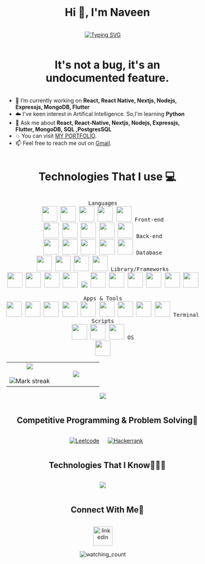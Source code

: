 <div id="user-content-toc">
  <ul align="center">
    <summary><h1 style="display: inline-block">Hi 👋, I'm Naveen</h1></summary>
  </ul>
</div>

<div align="center">
  <a href="https://git.io/typing-svg"><img src="https://readme-typing-svg.demolab.com?font=Marcellus&duration=3000&pause=100&color=13B5F7&center=true&random=false&width=435&lines=A+Technologist;Technophile;Web+Developer+;MERN+stack+developer+;Cross+Platform+Developer;Programmer+" alt="Typing SVG" /></a>
</div>

<div id="user-content-toc">
  <ul align="center">
    <summary><h1 style="display: inline-block">It's not a bug, it's an undocumented feature.</h1></summary>
  </ul>
</div>

- 🔭 I’m currently working on **React, React Native, Nextjs, Nodejs, Expressjs, MongoDB, Flutter**
- ☁️ I've keen interest in Artifical Intelligence. So,I'm learning **Python**
- 💬 Ask me about **React, React-Native, Nextjs, Nodejs, Expressjs, Flutter, MongoDB, SQL ,PostgresSQL**
- 💥 You can visit [MY PORTFOLIO](https://naveen2070.github.io/portfolio).
- 📫 Feel free to reach me out on [Gmail](mailto:naveenrameshcud@gmail.com).

<div id="user-content-toc">
  <ul align="center">
    <summary><h1 style="display: inline-block">Technologies That I use 💻</h1></summary>
  </ul>
</div>

<p align="center">
 <kbd>
    <kbd>Languages</kbd>
    <br>
    <img width="40px" src="https://cdn.jsdelivr.net/gh/devicons/devicon/icons/javascript/javascript-original.svg" />
    <img width="40px" src="https://cdn.jsdelivr.net/gh/devicons/devicon@latest/icons/typescript/typescript-original.svg" />
    <img width="40px" src="https://cdn.jsdelivr.net/gh/devicons/devicon@latest/icons/go/go-original-wordmark.svg" />
    <img width="40px"  src="https://cdn.jsdelivr.net/gh/devicons/devicon@latest/icons/dart/dart-original.svg" />
    <img width="40px" src="https://cdn.jsdelivr.net/gh/devicons/devicon@latest/icons/python/python-original-wordmark.svg" />
  </kbd>
  <kbd>
    <kbd>Front-end</kbd>
    <br>
    <img width="40px" src="https://cdn.jsdelivr.net/gh/devicons/devicon/icons/html5/html5-original.svg" /> 
    <img width="40px" src="https://cdn.jsdelivr.net/gh/devicons/devicon/icons/css3/css3-original.svg" /> 
    <img width="40px" src="https://cdn.jsdelivr.net/gh/devicons/devicon/icons/react/react-original.svg" /> 
    <img width="40px" src="https://cdn.jsdelivr.net/gh/devicons/devicon@latest/icons/angular/angular-original.svg" />
    <img width="40px" src="https://cdn.jsdelivr.net/gh/devicons/devicon@latest/icons/flutter/flutter-original.svg" />
  </kbd>
  <kbd>
    <kbd>Back-end</kbd>
    <br>
    <img width="40px" src="https://cdn.jsdelivr.net/gh/devicons/devicon/icons/nodejs/nodejs-original.svg" />
    <img width="40px" src="https://cdn.jsdelivr.net/gh/devicons/devicon@latest/icons/bun/bun-original.svg" />
    <img width="40px" src="https://cdn.jsdelivr.net/gh/devicons/devicon/icons/express/express-original.svg" />
    <img width="40px" src="https://cdn.jsdelivr.net/gh/devicons/devicon@latest/icons/nestjs/nestjs-original.svg" />
    <img width="40px" src="https://cdn.jsdelivr.net/gh/devicons/devicon@latest/icons/graphql/graphql-plain-wordmark.svg" />
  </kbd>
  <kbd>
    <kbd>Database</kbd>
    <br>
    <img width="40px" src="https://cdn.jsdelivr.net/gh/devicons/devicon/icons/postgresql/postgresql-original-wordmark.svg" />
    <img width="40px" src="https://cdn.jsdelivr.net/gh/devicons/devicon/icons/mongodb/mongodb-original-wordmark.svg" />
    <img width="40px" src="https://cdn.jsdelivr.net/gh/devicons/devicon/icons/firebase/firebase-plain-wordmark.svg" />
    <img width="40px" src="https://cdn.jsdelivr.net/gh/devicons/devicon@latest/icons/redis/redis-original-wordmark.svg" />
  </kbd>
  <kbd>
    <kbd>Library/Frameworks</kbd>
    <br>
    <img width="40px" src="https://cdn.jsdelivr.net/gh/devicons/devicon/icons/nextjs/nextjs-original.svg" />
    <img width="40px" src="https://cdn.jsdelivr.net/gh/devicons/devicon/icons/bootstrap/bootstrap-original.svg" />
    <img width="40px" src="https://cdn.jsdelivr.net/gh/devicons/devicon/icons/react/react-original.svg" />
    <img width="40px" src="https://cdn.jsdelivr.net/gh/devicons/devicon@latest/icons/angular/angular-original.svg" />
    <img wisth="40px" src="https://cdn.jsdelivr.net/gh/devicons/devicon@latest/icons/redux/redux-original.svg" />
    <img width="40px" src="https://cdn.jsdelivr.net/gh/devicons/devicon@latest/icons/jest/jest-plain.svg" />
    <img width="40px" src="https://cdn.jsdelivr.net/gh/devicons/devicon@latest/icons/prisma/prisma-original.svg" />
    <img width="40px" src="https://cdn.jsdelivr.net/gh/devicons/devicon@latest/icons/flutter/flutter-original.svg" />
    <img width="40px" src="https://cdn.jsdelivr.net/gh/devicons/devicon/icons/materialui/materialui-original.svg" />
    <img width="40px" src="https://cdn.jsdelivr.net/gh/devicons/devicon@latest/icons/tensorflow/tensorflow-original.svg" />
    <img width="40px" src="https://cdn.jsdelivr.net/gh/devicons/devicon@latest/icons/scikitlearn/scikitlearn-original.svg" />
  </kbd>
  <br>
  <br>
  <kbd>
    <kbd>Apps & Tools</kbd>
    <br>
    <img width="40px" src="https://cdn.jsdelivr.net/gh/devicons/devicon/icons/vscode/vscode-original.svg" />
    <img width="40px" src="https://cdn.jsdelivr.net/gh/devicons/devicon/icons/figma/figma-original.svg" />
    <img width="40px" src="https://cdn.jsdelivr.net/gh/devicons/devicon@latest/icons/anaconda/anaconda-original.svg" />
    <img width="40px" src="https://cdn.jsdelivr.net/gh/devicons/devicon@latest/icons/androidstudio/androidstudio-original.svg" />
    <img width="40px" src="https://cdn.jsdelivr.net/gh/devicons/devicon@latest/icons/jupyter/jupyter-original-wordmark.svg" />
    <img width="40px" src="https://cdn.jsdelivr.net/gh/devicons/devicon@latest/icons/docker/docker-original-wordmark.svg" /> 
    <img width="40px" src="https://cdn.jsdelivr.net/gh/devicons/devicon@latest/icons/swagger/swagger-original.svg" />
    <img width="40px" src="https://cdn.jsdelivr.net/gh/devicons/devicon@latest/icons/webpack/webpack-original.svg" />
    <img width="40px" src="https://cdn.jsdelivr.net/gh/devicons/devicon@latest/icons/babel/babel-original.svg" />
  </kbd>
  <kbd>
    <kbd>Terminal Scripts</kbd>
    <br>
    <img width="40px" src="https://cdn.jsdelivr.net/gh/devicons/devicon/icons/python/python-plain.svg" />
    <img width="40px" src="https://cdn.jsdelivr.net/gh/devicons/devicon/icons/bash/bash-original.svg" />
    <img width="40px" src="https://skillicons.dev/icons?i=powershell" />
  </kbd>
  <kbd>
    <kbd>OS</kbd>
    <br>
    <img width="40px" src="https://cdn.jsdelivr.net/gh/devicons/devicon/icons/windows8/windows8-original.svg" />
  </kbd>
</p>

<!--- stats & Trophy (start) -->

<p align="center">
  <!--- stats (start) -->
  <table align="center">
    <tr border="none">
      <td width="50%" align="center">
        <img align="center" src="https://github-readme-stats.vercel.app/api?username=Naveen2070&theme=dark&show_icons=true&count_private=true" />
        <br></br>
        <img title="🔥 Get streak stats for your profile at git.io/streak-stats" alt="Mark streak" src="https://github-readme-streak-stats.herokuapp.com/?user=Naveen2070&theme=dark&hide_border=false" /> 
      </td>
       <td width="50%" align="center">
        <img align="center" src="https://github-readme-stats.anuraghazra1.vercel.app/api/top-langs/?username=Naveen2070&theme=dark&hide_border=false&no-bg=true&no-frame=true&langs_count=10"/>
      </td>
    </tr>
  </table>
  <!--- stats (end) -->

  <!--- trophy (start) -->
  <div align=center>
    <img src="https://github-profile-trophy.vercel.app/?username=Naveen2070&theme=juicyfresh&no-bg=true" />
  </div>

  <ul align="center">
    <summary><h2 style="display: inline-block">Competitive Programming & Problem Solving🧮</h2></summary>
  </ul>

  <p align="center">
    &emsp;
    <a href="https://leetcode.com/naveen_r_sam/"><img alt="Leetcode" src="https://img.shields.io/badge/leetcode%20-%23FFA116.svg?style=plastic&logo=leetcode&logoColor=black" /></a>
    &emsp;
    <a href="https://www.hackerrank.com/profile/naveenrameshcud"><img alt="Hackerrank" src="https://img.shields.io/badge/hackerrank-%232EC866.svg?style=plastic&logo=hackerrank&logoColor=white" /></a>
  </p>

  <ul align="center">
    <summary><h2 style="display: inline-block">Technologies That I Know👨🏻‍💻</h2></summary>
  </ul>
 <!--- trophy (end) -->

<!--- stats & Trophy (end) -->

  <!--tech stack icons-->
  <p align="center">
    <a href="https://skillicons.dev">
     <img src="https://skillicons.dev/icons?i=html,css,js,ts,react,angular,redux,nextjs,reactivex,materialui,bootstrap,pug,nodejs,bun,express,nestjs,graphql,mongodb,mysql,postgres,go,redis,py,flask,java,c,cpp,dart,flutter,git,github,vscode,androidstudio,firebase,postman,figma,discord,npm,webpack,jest,bash,powershell,md,arduino,babel,opencv,tensorflow,docker,anaconda&perline=14" />
    </a>
  </p>

  <!-- Connect with me -->
  <!--h2 without bottom border-->
  <ul align="center">
    <summary><h2 style="display: inline-block">Connect With Me🤝</h2></summary>
  </ul>

  <!--icons and links-->
  <p align="center">
  <p align="center">
    <a href="https://www.linkedin.com/in/naveen-r-cud" target="blank"><img align="center" src="https://user-images.githubusercontent.com/88904952/234979284-68c11d7f-1acc-4f0c-ac78-044e1037d7b0.png" alt="linkedin" height="50" width="50" /></a>
  </p>
   
  </p>

  <!--profile visit count-->
  <div align="center">
  <img src="https://komarev.com/ghpvc/?username=Naveen2070&color=brightgreen" alt="watching_count" />
  </div>

